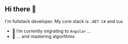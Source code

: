 ## Hi there 👋
I'm fullstack developer. My core stack is `.NET C#` and `Vue`  
- 🔭 I’m currently migrating to `Angular` ...
- 🌱 ... and mastering algorithms

  
<!--
**badnickname/badnickname** is a ✨ _special_ ✨ repository because its `README.md` (this file) appears on your GitHub profile.

Here are some ideas to get you started:

- 🔭 I’m currently working on ...
- 🌱 I’m currently learning ...
- 👯 I’m looking to collaborate on ...
- 🤔 I’m looking for help with ...
- 💬 Ask me about ...
- 📫 How to reach me: ...
- 😄 Pronouns: ...
- ⚡ Fun fact: ...
-->
